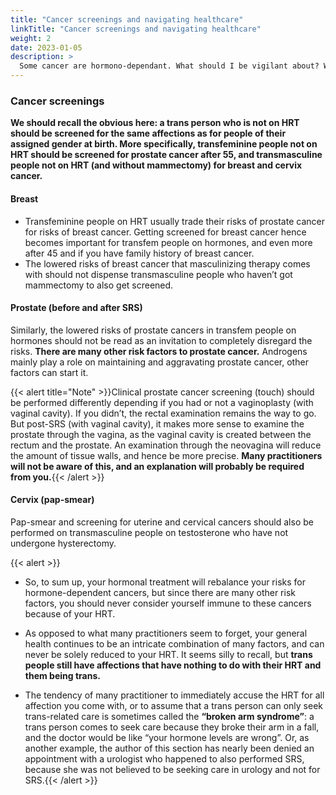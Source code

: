 ```yaml
---
title: "Cancer screenings and navigating healthcare"
linkTitle: "Cancer screenings and navigating healthcare"
weight: 2
date: 2023-01-05
description: >
  Some cancer are hormono-dependant. What should I be vigilant about? What does HRT change in terms of risk factors?
---
```




### Cancer screenings ###

**We should recall the obvious here: a trans person who is not on HRT should be screened for the same affections as for people of their assigned gender at birth. More specifically, transfeminine people not on HRT should be screened for prostate cancer after 55, and transmasculine people not on HRT (and without mammectomy) for breast and cervix cancer.**
        
#### Breast ####

- Transfeminine people on HRT usually trade their risks of prostate cancer for risks of breast cancer. Getting screened for breast cancer hence becomes important for transfem people on hormones, and even more after 45 and if you have family history of breast cancer. 
- The lowered risks of breast cancer that masculinizing therapy comes with should not dispense transmasculine people who haven’t got mammectomy to also get screened.

#### Prostate (before and after SRS) ####

Similarly, the lowered risks of prostate cancers in transfem people on hormones should not be read as an invitation to completely disregard the risks. **There are many other risk factors to prostate cancer.**
Androgens mainly play a role on maintaining and aggravating prostate cancer, other factors can start it.

{{< alert title="Note" >}}Clinical prostate cancer screening (touch) should be performed differently depending if you had or not a vaginoplasty (with vaginal cavity). If you didn’t, the rectal examination remains the way to go. But post-SRS (with vaginal cavity), it makes more sense to examine the prostate through the vagina, as the vaginal cavity is created between the rectum and the prostate. An examination through the neovagina will reduce the amount of tissue walls, and hence be more precise. **Many practitioners will not be aware of this, and an explanation will probably be required from you.**{{< /alert >}}



#### Cervix (pap-smear) ####

Pap-smear and screening for uterine and cervical cancers should also be performed on transmasculine people on testosterone who have not undergone hysterectomy.

{{< alert >}}
- So, to sum up, your hormonal treatment will rebalance your risks for hormone-dependent cancers, but since there are many other risk factors, you should never consider yourself immune to these cancers because of your HRT.
	
- As opposed to what many practitioners seem to forget, your general health continues to be an intricate combination of many factors, and can never be solely reduced to your HRT. It seems silly to recall, but **trans people still have affections that have nothing to do with their HRT and them being trans.**

- The tendency of many practitioner to immediately accuse the HRT for all affection you come with, or to assume that a trans person can only seek trans-related care is sometimes called the **“broken arm syndrome”**: a trans person comes to seek care because they broke their arm in a fall, and the doctor would be like “your hormone levels are wrong”. Or, as another example, the author of this section has nearly been denied an appointment with a urologist who happened to also performed SRS, because she was not believed to be seeking care in urology and not for SRS.{{< /alert >}}
